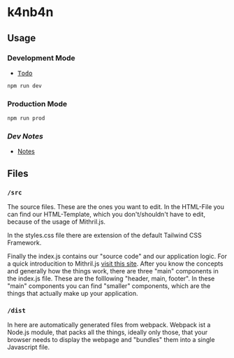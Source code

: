 # k4nb4n

## Usage

### Development Mode

* [<kbd>Todo</kbd>](./TODO.md)

```sh
npm run dev
```

### Production Mode

```sh
npm run prod
```

### _Dev Notes_

* [Notes](https://gh.3n3a.ch/my-wiki/notes/webapp-mithril-webpack/)

## Files

### `/src`

The source files. These are the ones you want to edit.
In the HTML-File you can find our HTML-Template, which you don't/shouldn't have to edit, because of the usage of Mithril.js.

In the styles.css file there are extension of the default Tailwind CSS Framework.

Finally the index.js contains our "source code" and our application logic. For a quick introducition to Mithril.js [visit this site](https://mithril.js.org/index.html). After you know the concepts and generally how the things work, there are three "main" components in the index.js file. These are the folllowing "header, main, footer". In these "main" components you can find "smaller" components, which are the things that actually make up your application.

### `/dist`

In here are automatically generated files from webpack. Webpack ist a Node.js module, that packs all the things, ideally only those, that your browser needs to display the webpage and "bundles" them into a single Javascript file.
